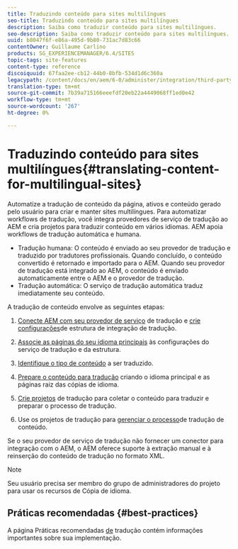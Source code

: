 ```yaml
---
title: Traduzindo conteúdo para sites multilíngues
seo-title: Traduzindo conteúdo para sites multilíngues
description: Saiba como traduzir conteúdo para sites multilíngues.
seo-description: Saiba como traduzir conteúdo para sites multilíngues.
uuid: b8047f6f-e86a-495d-9b80-731ac7d83c66
contentOwner: Guillaume Carlino
products: SG_EXPERIENCEMANAGER/6.4/SITES
topic-tags: site-features
content-type: reference
discoiquuid: 67faa2ee-cb12-44b0-8bfb-534d1d6c360a
legacypath: /content/docs/en/aem/6-0/administer/integration/third-party-services/machine-translation
translation-type: tm+mt
source-git-commit: 7b39a715166eeefdf20eb22a4449068ff1ed0e42
workflow-type: tm+mt
source-wordcount: '267'
ht-degree: 0%

---
```



# Traduzindo conteúdo para sites multilíngues{#translating-content-for-multilingual-sites}

Automatize a tradução de conteúdo da página, ativos e conteúdo gerado pelo usuário para criar e manter sites multilíngues. Para automatizar workflows de tradução, você integra provedores de serviço de tradução ao AEM e cria projetos para traduzir conteúdo em vários idiomas. AEM apoia workflows de tradução automática e humana.

* Tradução humana: O conteúdo é enviado ao seu provedor de tradução e traduzido por tradutores profissionais. Quando concluído, o conteúdo convertido é retornado e importado para o AEM. Quando seu provedor de tradução está integrado ao AEM, o conteúdo é enviado automaticamente entre o AEM e o provedor de tradução.
* Tradução automática: O serviço de tradução automática traduz imediatamente seu conteúdo.

A tradução de conteúdo envolve as seguintes etapas:

1. [Conecte AEM com seu provedor de serviço](/help/sites-administering/tc-tic.md#connecting-to-a-translation-service-provider) de tradução e [crie configurações](/help/sites-administering/tc-tic.md)de estrutura de integração de tradução.

1. [Associe as páginas do seu idioma principais](/help/sites-administering/tc-tic.md#configuring-pages-for-translation) às configurações do serviço de tradução e da estrutura.
1. [Identifique o tipo de conteúdo](/help/sites-administering/tc-rules.md) a ser traduzido.
1. [Prepare o conteúdo para tradução](/help/sites-administering/tc-prep.md) criando o idioma principal e as páginas raiz das cópias de idioma.
1. [Crie projetos](/help/sites-administering/tc-manage.md) de tradução para coletar o conteúdo para traduzir e preparar o processo de tradução.
1. Use os projetos de tradução para [gerenciar o processo](/help/sites-administering/tc-manage.md)de tradução de conteúdo.

Se o seu provedor de serviço de tradução não fornecer um conector para integração com o AEM, o AEM oferece suporte à extração manual e à reinserção do conteúdo de tradução no formato XML.

>[!NOTE]
>
>Seu usuário precisa ser membro do grupo de administradores do projeto para usar os recursos de Cópia de idioma.

## Práticas recomendadas     {#best-practices}

A página Práticas recomendadas [de](/help/sites-administering/tc-bp.md) tradução contém informações importantes sobre sua implementação.
